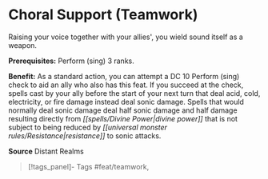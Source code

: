 ﻿---
cssclass: [feats]

---
# Choral Support (Teamwork)

Raising your voice together with your allies', you wield sound itself as a weapon.

**Prerequisites:** Perform (sing) 3 ranks.

**Benefit:** As a standard action, you can attempt a DC 10 Perform (sing) check to aid an ally who also has this feat. If you succeed at the check, spells cast by your ally before the start of your next turn that deal acid, cold, electricity, or fire damage instead deal sonic damage. Spells that would normally deal sonic damage deal half sonic damage and half damage resulting directly from _[[spells/Divine Power|divine power]]_ that is not subject to being reduced by _[[universal monster rules/Resistance|resistance]]_ to sonic attacks.

**Source** Distant Realms
>[!tags_panel]- Tags
> #feat/teamwork, 